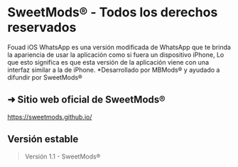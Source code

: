 # SweetMods® - Todos los derechos reservados
Fouad iOS WhatsApp es una versión modificada de WhatsApp que te brinda la apariencia de usar la aplicación como si fuera un dispositivo iPhone, Lo que esto significa es que esta versión de la aplicación viene con una interfaz similar a la de iPhone. *Desarrollado por MBMods® y ayudado a difundir por SweetMods®

## ➜ Sitio web oficial de SweetMods®
https://sweetmods.github.io/

## Versión estable
> Versión 1.1 - SweetMods®
